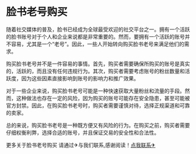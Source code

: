 # 脸书老号购买

随着社交媒体的普及，脸书已经成为全球最受欢迎的社交平台之一。拥有一个活跃的脸书账号对于个人和企业来说都是非常重要的。然而，要拥有一个活跃的账号并不容易，尤其是一个“老号”。因此，一些人开始转向购买脸书老号来满足他们的需求。

购买脸书老号并不是一件容易的事情。首先，购买者需要确保所购买的账号是真实的，活跃的，而且没有任何违规行为。其次，购买者需要考虑账号的粉丝数量和活跃度，因为这些因素直接影响到账号的影响力和推广效果。

对于一些企业来说，购买脸书老号可能是一种快速获取大量粉丝和流量的手段。然而，这种做法也存在一定的风险，因为购买的账号可能存在安全隐患，甚至可能被官方封禁。因此，在购买脸书老号时，购买者需要谨慎对待，选择正规渠道和可靠的卖家。

总的来说，购买脸书老号是一种既方便又有风险的行为。在购买之前，购买者需要仔细权衡利弊，选择合适的账号，并且保证交易的安全性和合法性。

更多关于脸书老号购买 请通过✈与我们联系,感谢阅读！[点我联系✈](https://my.G208.com)